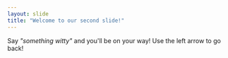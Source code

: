 ```yaml
---
layout: slide
title: "Welcome to our second slide!"
---
```

Say _"something witty"_ and you'll be on your way!
Use the left arrow to go back!
